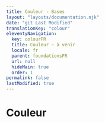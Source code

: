 ```yaml
---
title: Couleur - Bases
layout: "layouts/documentation.njk"
date: "git Last Modified"
translationKey: "colour"
eleventyNavigation:
  key: colourFR
  title: Couleur — à venir
  locale: fr
  parent: foundationsFR
  url: null
  hideMain: true
  order: 1
permalink: false
lastModified: true
---
```


# Couleur